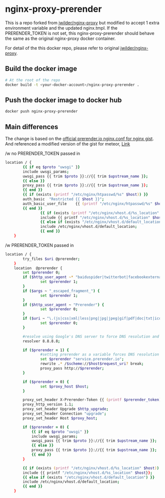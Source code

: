 # nginx-proxy-prerender
This is a repo forked from [jwilder/nginx-proxy](https://github.com/jwilder/nginx-proxy) but modified to accept 1 extra environment variable and the updated nginx.tmpl. If the PRERENDER_TOKEN is not set, this nginx-proxy-prerender should behave the same as the original nginx-proxy docker container.

For detail of the this docker repo, please refer to original [jwilder/nginx-proxy](https://github.com/jwilder/nginx-proxy).

## Build the docker image
```zsh
# At the root of the repo
docker build -t <your-docker-account>/nginx-proxy-prerender .
```

## Push the docker image to docker hub
```zsh
docker push nginx-proxy-prerender
```

## Main differences
The change is based on the [official prerender.io nginx.conf for nginx gist](https://gist.github.com/thoop/8165802). 
And referenced a modified version of the gist for meteor, [Link](https://gist.github.com/blaind/12e53d5d9aa77c9fd841)

/w no PRERENDER_TOKEN passed in

```zsh
location / {
        {{ if eq $proto "uwsgi" }}
        include uwsgi_params;
        uwsgi_pass {{ trim $proto }}://{{ trim $upstream_name }};
        {{ else }}
        proxy_pass {{ trim $proto }}://{{ trim $upstream_name }};
        {{ end }}
        {{ if (exists (printf "/etc/nginx/htpasswd/%s" $host)) }}
        auth_basic  "Restricted {{ $host }}";
        auth_basic_user_file    {{ (printf "/etc/nginx/htpasswd/%s" $host) }};
        {{ end }}
                {{ if (exists (printf "/etc/nginx/vhost.d/%s_location" $host)) }}
                include {{ printf "/etc/nginx/vhost.d/%s_location" $host}};
                {{ else if (exists "/etc/nginx/vhost.d/default_location") }}
                include /etc/nginx/vhost.d/default_location;
                {{ end }}
    }
```

/w PRERENDER_TOKEN passed in

```zsh
location / {
        try_files $uri @prerender;
    }
    location  @prerender {
        set $prerender 0;
        if ($http_user_agent ~* "baiduspider|twitterbot|facebookexternalhit|rogerbot|linkedinbot|embedly|quora link preview|showyoubot|outbrain|pinterest|slackbot|vkShare|W3C_Validator") {
                set $prerender 1;
        }
        if ($args ~ "_escaped_fragment_") {
                set $prerender 1;
        }
        if ($http_user_agent ~ "Prerender") {
                set $prerender 0;
        }
        if ($uri ~ "\.(js|css|xml|less|png|jpg|jpeg|gif|pdf|doc|txt|ico|rss|zip|mp3|rar|exe|wmv|doc|avi|ppt|mpg|mpeg|tif|wav|mov|psd|ai|xls|mp4|m4a|swf|dat|dmg|iso|flv|m4v|torrent|ttf|woff)") {
                set $prerender 0;
        }

        #resolve using Google's DNS server to force DNS resolution and prevent caching of IPs
        resolver 8.8.8.8;

        if ($prerender = 1) {
                #setting prerender as a variable forces DNS resolution since nginx caches IPs and doesnt play well with load balancing
                set $prerender "service.prerender.io";
                rewrite .* /$scheme://$host$request_uri? break;
                proxy_pass http://$prerender;
        }

        if ($prerender = 0) {
                set $proxy_host $host;
        }

        proxy_set_header X-Prerender-Token {{ (printf $prerender_token) }};
        proxy_http_version 1.1;
        proxy_set_header Upgrade $http_upgrade;
        proxy_set_header Connection "upgrade";
        proxy_set_header Host $proxy_host;

        if ($prerender = 0) {
            {{ if eq $proto "uwsgi" }}
            include uwsgi_params;
            uwsgi_pass {{ trim $proto }}://{{ trim $upstream_name }};
            {{ else }}
            proxy_pass {{ trim $proto }}://{{ trim $upstream_name }};
            {{ end }}
        }

        {{ if (exists (printf "/etc/nginx/vhost.d/%s_location" $host)) }}
        include {{ printf "/etc/nginx/vhost.d/%s_location" $host}};
        {{ else if (exists "/etc/nginx/vhost.d/default_location") }}
        include /etc/nginx/vhost.d/default_location;
        {{ end }}
    }
```
